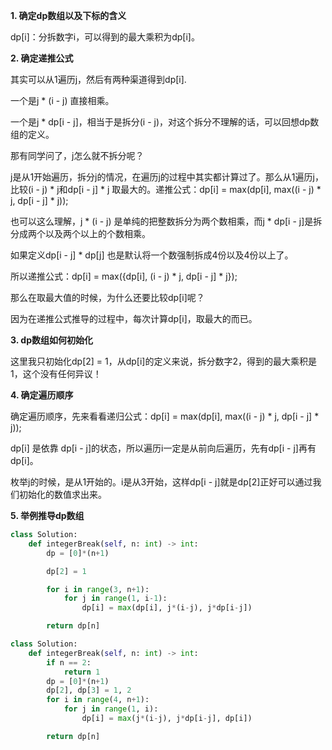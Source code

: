 **1. 确定dp数组以及下标的含义**

dp[i]：分拆数字i，可以得到的最大乘积为dp[i]。

**2. 确定递推公式**

其实可以从1遍历j，然后有两种渠道得到dp[i].

一个是j * (i - j) 直接相乘。

一个是j * dp[i - j]，相当于是拆分(i - j)，对这个拆分不理解的话，可以回想dp数组的定义。

那有同学问了，j怎么就不拆分呢？

j是从1开始遍历，拆分j的情况，在遍历j的过程中其实都计算过了。那么从1遍历j，比较(i - j) * j和dp[i - j] * j 取最大的。递推公式：dp[i] = max(dp[i], max((i - j) * j, dp[i - j] * j));

也可以这么理解，j * (i - j) 是单纯的把整数拆分为两个数相乘，而j * dp[i - j]是拆分成两个以及两个以上的个数相乘。

如果定义dp[i - j] * dp[j] 也是默认将一个数强制拆成4份以及4份以上了。

所以递推公式：dp[i] = max({dp[i], (i - j) * j, dp[i - j] * j});

那么在取最大值的时候，为什么还要比较dp[i]呢？

因为在递推公式推导的过程中，每次计算dp[i]，取最大的而已。

**3. dp数组如何初始化**

这里我只初始化dp[2] = 1，从dp[i]的定义来说，拆分数字2，得到的最大乘积是1，这个没有任何异议！

**4. 确定遍历顺序**

确定遍历顺序，先来看看递归公式：dp[i] = max(dp[i], max((i - j) * j, dp[i - j] * j));

dp[i] 是依靠 dp[i - j]的状态，所以遍历i一定是从前向后遍历，先有dp[i - j]再有dp[i]。

枚举j的时候，是从1开始的。i是从3开始，这样dp[i - j]就是dp[2]正好可以通过我们初始化的数值求出来。

**5. 举例推导dp数组**


```python
class Solution:
    def integerBreak(self, n: int) -> int:
        dp = [0]*(n+1)

        dp[2] = 1

        for i in range(3, n+1):
            for j in range(1, i-1):
                dp[i] = max(dp[i], j*(i-j), j*dp[i-j])

        return dp[n]
```


```python
class Solution:
    def integerBreak(self, n: int) -> int:
        if n == 2:
            return 1
        dp = [0]*(n+1)
        dp[2], dp[3] = 1, 2
        for i in range(4, n+1):
            for j in range(1, i):
                dp[i] = max(j*(i-j), j*dp[i-j], dp[i])

        return dp[n]
```
